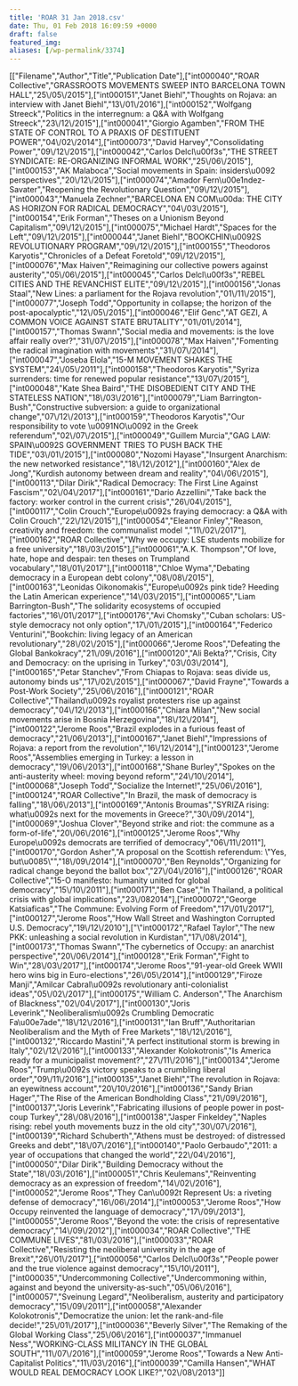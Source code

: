 ```yaml
---
title: 'ROAR 31 Jan 2018.csv'
date: Thu, 01 Feb 2018 16:09:59 +0000
draft: false
featured_img: 
aliases: [/wp-permalink/3374]
---
```


<div class="entry-post">[["Filename","Author","Title","Publication Date"],["int000040","ROAR Collective","GRASSROOTS MOVEMENTS SWEEP INTO BARCELONA TOWN HALL","25\/05\/2015"],["int000151","Janet Biehl","Thoughts on Rojava: an interview with Janet Biehl","13\/01\/2016"],["int000152","Wolfgang Streeck","Politics in the interregnum: a Q&A with Wolfgang Streeck","23\/12\/2015"],["int000041","Giorgio Agamben","FROM THE STATE OF CONTROL TO A PRAXIS OF DESTITUENT POWER","04\/02\/2014"],["int000073","David Harvey","Consolidating Power","09\/12\/2015"],["int000042","Carlos Delcl\u00f3s","THE STREET SYNDICATE: RE-ORGANIZING INFORMAL WORK","25\/06\/2015"],["int000153","AK Malaboca","Social movements in Spain: insiders\u0092 perspectives","20\/12\/2015"],["int000074","Amador Fern\u00e1ndez-Savater","Reopening the Revolutionary Question","09\/12\/2015"],["int000043","Manuela Zechner","BARCELONA EN COM\u00da: THE CITY AS HORIZON FOR RADICAL DEMOCRACY","04\/03\/2015"],["int000154","Erik Forman","Theses on a Unionism Beyond Capitalism","09\/12\/2015"],["int000075","Michael Hardt","Spaces for the Left","09\/12\/2015"],["int000044","Janet Biehl","BOOKCHIN\u0092S REVOLUTIONARY PROGRAM","09\/12\/2015"],["int000155","Theodoros Karyotis","Chronicles of a Defeat Foretold","09\/12\/2015"],["int000076","Max Haiven","Reimagining our collective powers against austerity","05\/06\/2015"],["int000045","Carlos Delcl\u00f3s","REBEL CITIES AND THE REVANCHIST ELITE","09\/12\/2015"],["int000156","Jonas Staal","New Lines: a parliament for the Rojava revolution","01\/11\/2015"],["int000077","Joseph Todd","Opportunity in collapse; the horizon of the post-apocalyptic","12\/05\/2015"],["int000046","Elif Genc","AT GEZI, A COMMON VOICE AGAINST STATE BRUTALITY","01\/01\/2014"],["int000157","Thomas Swann","Social media and movements: is the love affair really over?","31\/07\/2015"],["int000078","Max Haiven","Fomenting the radical imagination with movements","31\/07\/2014"],["int000047","Joseba Elola","15-M MOVEMENT SHAKES THE SYSTEM","24\/05\/2011"],["int000158","Theodoros Karyotis","Syriza surrenders: time for renewed popular resistance","13\/07\/2015"],["int000048","Kate Shea Baird","THE DISOBEDIENT CITY AND THE STATELESS NATION","18\/03\/2016"],["int000079","Liam Barrington-Bush","Constructive subversion: a guide to organizational change","07\/12\/2013"],["int000159","Theodoros Karyotis","Our responsibility to vote \u0091NO\u0092 in the Greek referendum","02\/07\/2015"],["int000049","Guillem Murcia","GAG LAW: SPAIN\u0092S GOVERNMENT TRIES TO PUSH BACK THE TIDE","03\/01\/2015"],["int000080","Nozomi Hayase","Insurgent Anarchism: the new networked resistance","18\/12\/2012"],["int000160","Alex de Jong","Kurdish autonomy between dream and reality","04\/06\/2015"],["int000113","Dilar Dirik","Radical Democracy: The First Line Against Fascism","02\/04\/2017"],["int000161","Dario Azzellini","Take back the factory: worker control in the current crisis","26\/04\/2015"],["int000117","Colin Crouch","Europe\u0092s fraying democracy: a Q&A with Colin Crouch","22\/12\/2015"],["int000054","Eleanor Finley","Reason, creativity and freedom: the communalist model ","11\/02\/2017"],["int000162","ROAR Collective","Why we occupy: LSE students mobilize for a free university","18\/03\/2015"],["int000061","A.K. Thompson","Of love, hate, hope and despair: ten theses on Trumpland vocabulary","18\/01\/2017"],["int000118","Chloe Wyma","Debating democracy in a European debt colony","08\/08\/2015"],["int000163","Leonidas Oikonomakis","Europe\u0092s pink tide? Heeding the Latin American experience","14\/03\/2015"],["int000065","Liam Barrington-Bush","The solidarity ecosystems of occupied factories","16\/01\/2017"],["int000176","Avi Chomsky","Cuban scholars: US-style democracy not only option","17\/01\/2015"],["int000164","Federico Venturini","Bookchin: living legacy of an American revolutionary","28\/02\/2015"],["int000066","Jerome Roos","Defeating the Global Bankokracy","21\/09\/2016"],["int000120","Ali Bekta?","Crisis, City and Democracy: on the uprising in Turkey","03\/03\/2014"],["int000165","Petar Stanchev","From Chiapas to Rojava: seas divide us, autonomy binds us","17\/02\/2015"],["int000067","David Frayne","Towards a Post-Work Society","25\/06\/2016"],["int000121","ROAR Collective","Thailand\u0092s royalist protesters rise up against democracy","04\/12\/2013"],["int000166","Chiara Milan","New social movements arise in Bosnia Herzegovina","18\/12\/2014"],["int000122","Jerome Roos","Brazil explodes in a furious feast of democracy","21\/06\/2013"],["int000167","Janet Biehl","Impressions of Rojava: a report from the revolution","16\/12\/2014"],["int000123","Jerome Roos","Assemblies emerging in Turkey: a lesson in democracy","19\/06\/2013"],["int000168","Shane Burley","Spokes on the anti-austerity wheel: moving beyond reform","24\/10\/2014"],["int000068","Joseph Todd","Socialize the Internet!","25\/06\/2016"],["int000124","ROAR Collective","In Brazil, the mask of democracy is falling","18\/06\/2013"],["int000169","Antonis Broumas","SYRIZA rising: what\u0092s next for the movements in Greece?","30\/09\/2014"],["int000069","Joshua Clover","Beyond strike and riot: the commune as a form-of-life","20\/06\/2016"],["int000125","Jerome Roos","Why Europe\u0092s democrats are terrified of democracy","06\/11\/2011"],["int000170","Gordon Asher","A proposal on the Scottish referendum: \"Yes, but\u0085\"","18\/09\/2014"],["int000070","Ben Reynolds","Organizing for radical change beyond the ballot box","27\/04\/2016"],["int000126","ROAR Collective","15-O manifesto: humanity united for global democracy","15\/10\/2011"],["int000171","Ben Case","In Thailand, a political crisis with global implications","23\/082014"],["int000072","George Katsiaficas","The Commune: Evolving Form of Freedom","17\/01\/2017"],["int000127","Jerome Roos","How Wall Street and Washington Corrupted U.S. Democracy","19\/12\/2010"],["\"int000172","Rafael Taylor","The new PKK: unleashing a social revolution in Kurdistan","17\/08\/2014"],["int000173","Thomas Swann","The cybernetics of Occupy: an anarchist perspective","20\/06\/2014"],["int000128","Erik Forman","Fight to Win","28\/03\/2017"],["int000174","Jerome Roos","91-year-old Greek WWII hero wins big in Euro-elections","26\/05\/2014"],["int000129","Firoze Manji","Amilcar Cabral\u0092s revolutionary anti-colonialist ideas","05\/02\/2017"],["int000175","William C. Anderson","The Anarchism of Blackness","02\/04\/2017"],["int000130","Joris Leverink","Neoliberalism\u0092s Crumbling Democratic Fa\u00e7ade","18\/12\/2016"],["int000131","Ian Bruff","Authoritarian Neoliberalism and the Myth of Free Markets","18\/12\/2016"],["int000132","Riccardo Mastini","A perfect institutional storm is brewing in Italy","02\/12\/2016"],["int000133","Alexander Kolokotronis","Is America ready for a municipalist movement?","27\/11\/2016"],["int000134","Jerome Roos","Trump\u0092s victory speaks to a crumbling liberal order","09\/11\/2016"],["int000135","Janet Biehl","The revolution in Rojava: an eyewitness account","20\/10\/2016"],["int000136","Sandy Brian Hager","The Rise of the American Bondholding Class","21\/09\/2016"],["int000137","Joris Leverink","Fabricating illusions of people power in post-coup Turkey","28\/08\/2016"],["int000138","Jasper Finkeldey","Naples rising: rebel youth movements buzz in the old city","30\/07\/2016"],["int000139","Richard Schuberth","Athens must be destroyed: of distressed Greeks and debt","18\/07\/2016"],["int000140","Paolo Gerbaudo","2011: a year of occupations that changed the world","22\/04\/2016"],["int000050","Dilar Dirik","Building Democracy without the State","18\/03\/2016"],["int000051","Chris Keulemans","Reinventing democracy as an expression of freedom","14\/02\/2016"],["int000052","Jerome Roos","They Can\u0092t Represent Us: a riveting defense of democracy","16\/06\/2014"],["int000053","Jerome Roos","How Occupy reinvented the language of democracy","17\/09\/2013"],["int000055","Jerome Roos","Beyond the vote: the crisis of representative democracy","14\/09\/2012"],["int000034","ROAR Collective","THE COMMUNE LIVES","81\/03\/2016"],["int000033","ROAR Collective","Resisting the neoliberal university in the age of Brexit","26\/01\/2017"],["int000056","Carlos Delcl\u00f3s","People power and the true violence against democracy","15\/10\/2011"],["int000035","Undercommoning Collective","Undercommoning within, against and beyond the university-as-such","05\/06\/2016"],["int000057","Sveinung Legard","Neoliberalism, austerity and participatory democracy","15\/09\/2011"],["int000058","Alexander Kolokotronis","Democratize the union: let the rank-and-file decide!","25\/01\/2017"],["int000036","Beverly Silver","The Remaking of the Global Working Class","25\/06\/2016"],["int000037","Immanuel Ness","WORKING-CLASS MILITANCY IN THE GLOBAL SOUTH","11\/07\/2016"],["int000059","Jerome Roos","Towards a New Anti-Capitalist Politics","11\/03\/2016"],["int000039","Camilla Hansen","WHAT WOULD REAL DEMOCRACY LOOK LIKE?","02\/08\/2013"]]</div>